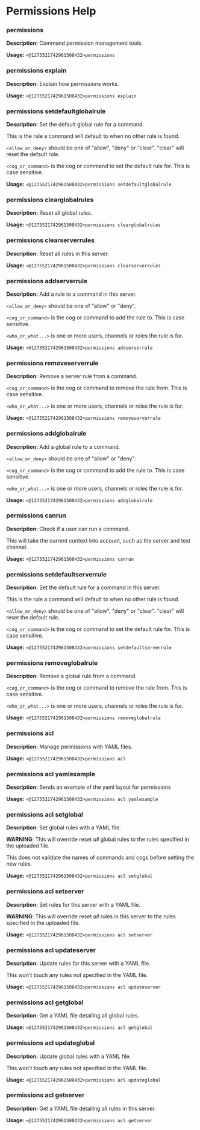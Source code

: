 # Permissions Help

### permissions

**Description:** Command permission management tools.

**Usage:** `<@1275521742961508432>permissions`

### permissions explain

**Description:** Explain how permissions works.

**Usage:** `<@1275521742961508432>permissions explain`

### permissions setdefaultglobalrule

**Description:** Set the default global rule for a command.

This is the rule a command will default to when no other rule
is found.

`<allow_or_deny>` should be one of "allow", "deny" or "clear".
"clear" will reset the default rule.

`<cog_or_command>` is the cog or command to set the default
rule for. This is case sensitive.

**Usage:** `<@1275521742961508432>permissions setdefaultglobalrule`

### permissions clearglobalrules

**Description:** Reset all global rules.

**Usage:** `<@1275521742961508432>permissions clearglobalrules`

### permissions clearserverrules

**Description:** Reset all rules in this server.

**Usage:** `<@1275521742961508432>permissions clearserverrules`

### permissions addserverrule

**Description:** Add a rule to a command in this server.

`<allow_or_deny>` should be one of "allow" or "deny".

`<cog_or_command>` is the cog or command to add the rule to.
This is case sensitive.

`<who_or_what...>` is one or more users, channels or roles the rule is for.

**Usage:** `<@1275521742961508432>permissions addserverrule`

### permissions removeserverrule

**Description:** Remove a server rule from a command.

`<cog_or_command>` is the cog or command to remove the rule
from. This is case sensitive.

`<who_or_what...>` is one or more users, channels or roles the rule is for.

**Usage:** `<@1275521742961508432>permissions removeserverrule`

### permissions addglobalrule

**Description:** Add a global rule to a command.

`<allow_or_deny>` should be one of "allow" or "deny".

`<cog_or_command>` is the cog or command to add the rule to.
This is case sensitive.

`<who_or_what...>` is one or more users, channels or roles the rule is for.

**Usage:** `<@1275521742961508432>permissions addglobalrule`

### permissions canrun

**Description:** Check if a user can run a command.

This will take the current context into account, such as the
server and text channel.

**Usage:** `<@1275521742961508432>permissions canrun`

### permissions setdefaultserverrule

**Description:** Set the default rule for a command in this server.

This is the rule a command will default to when no other rule
is found.

`<allow_or_deny>` should be one of "allow", "deny" or "clear".
"clear" will reset the default rule.

`<cog_or_command>` is the cog or command to set the default
rule for. This is case sensitive.

**Usage:** `<@1275521742961508432>permissions setdefaultserverrule`

### permissions removeglobalrule

**Description:** Remove a global rule from a command.

`<cog_or_command>` is the cog or command to remove the rule
from. This is case sensitive.

`<who_or_what...>` is one or more users, channels or roles the rule is for.

**Usage:** `<@1275521742961508432>permissions removeglobalrule`

### permissions acl

**Description:** Manage permissions with YAML files.

**Usage:** `<@1275521742961508432>permissions acl`

### permissions acl yamlexample

**Description:** Sends an example of the yaml layout for permissions

**Usage:** `<@1275521742961508432>permissions acl yamlexample`

### permissions acl setglobal

**Description:** Set global rules with a YAML file.

**WARNING**: This will override reset *all* global rules
to the rules specified in the uploaded file.

This does not validate the names of commands and cogs before
setting the new rules.

**Usage:** `<@1275521742961508432>permissions acl setglobal`

### permissions acl setserver

**Description:** Set rules for this server with a YAML file.

**WARNING**: This will override reset *all* rules in this
server to the rules specified in the uploaded file.

**Usage:** `<@1275521742961508432>permissions acl setserver`

### permissions acl updateserver

**Description:** Update rules for this server with a YAML file.

This won't touch any rules not specified in the YAML
file.

**Usage:** `<@1275521742961508432>permissions acl updateserver`

### permissions acl getglobal

**Description:** Get a YAML file detailing all global rules.

**Usage:** `<@1275521742961508432>permissions acl getglobal`

### permissions acl updateglobal

**Description:** Update global rules with a YAML file.

This won't touch any rules not specified in the YAML
file.

**Usage:** `<@1275521742961508432>permissions acl updateglobal`

### permissions acl getserver

**Description:** Get a YAML file detailing all rules in this server.

**Usage:** `<@1275521742961508432>permissions acl getserver`

